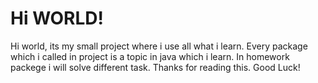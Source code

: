# Hi WORLD!
Hi world, its my small project where i use all what i learn.
Every package which i called in project is a topic in java which i learn.
In homework packege i will solve different task.
Thanks for reading this. Good Luck!
